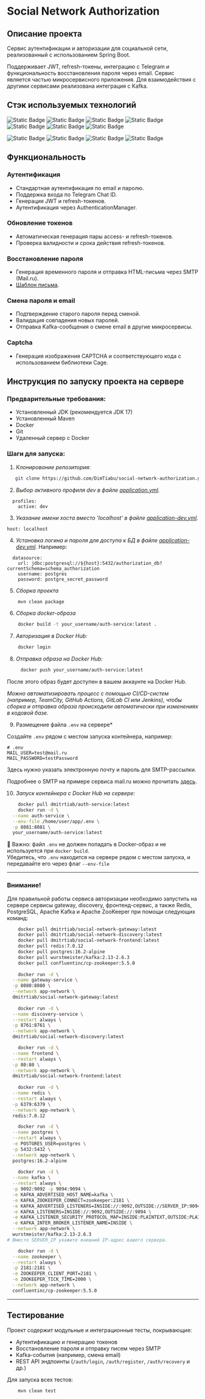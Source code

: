 # Social Network Authorization

## Описание проекта
Сервис аутентификации и авторизации для социальной сети, 
реализованный с использованием Spring Boot. 

Поддерживает JWT, refresh-токены, интеграцию с Telegram 
и функциональность восстановления пароля через email.
Сервис является частью микросервисного приложения. 
Для взаимодействия с другими сервисами реализована интеграция с Kafka. 

## Стэк используемых технологий
![Static Badge](https://img.shields.io/badge/Java-17-blue)
![Static Badge](https://img.shields.io/badge/Spring_Boot-3-green)
![Static Badge](https://img.shields.io/badge/Spring_Security-grey)
![Static Badge](https://img.shields.io/badge/JWT_(JJWT)-grey)
![Static Badge](https://img.shields.io/badge/Kafka-grey)
![Static Badge](https://img.shields.io/badge/Redis-grey)
![Static Badge](https://img.shields.io/badge/PostgreSQL-grey)

![Static Badge](https://img.shields.io/badge/SMTP-grey)
![Static Badge](https://img.shields.io/badge/Eureka_Client-grey)
![Static Badge](https://img.shields.io/badge/Liquibase-grey)
![Static Badge](https://img.shields.io/badge/Captcha-Cage_library-grey)

## Функциональность
### Аутентификация

- Стандартная аутентификация по email и паролю.
- Поддержка входа по Telegram Chat ID.
- Генерация JWT и refresh-токенов.
- Аутентификация через AuthenticationManager.

### Обновление токенов

- Автоматическая генерация пары access- и refresh-токенов.
- Проверка валидности и срока действия refresh-токенов.

### Восстановление пароля
- Генерация временного пароля и отправка HTML-письма через SMTP (Mail.ru).
- [Шаблон письма](src/main/resources/templates/recovery_email.html).

### Смена пароля и email
- Подтверждение старого пароля перед сменой.
- Валидация совпадения новых паролей.
- Отправка Kafka-сообщения о смене email в другие микросервисы.

### Captcha
- Генерация изображения CAPTCHA и соответствующего кода с использованием библиотеки Cage.

## Инструкция по запуску проекта на сервере

### Предварительные требования:

- Установленный JDK (рекомендуется JDK 17)
- Установленный Maven
- Docker
- Git
- Удаленный сервер c Docker

### Шаги для запуска:

1. *Клонирование репозитория:*


```sh
   git clone https://github.com/DimTiabu/social-network-authorization.git
```

2. *Выбор активного профиля dev в файле [application.yml](src/main/resources/application.yml).*

```
  profiles:
    active: dev
```

3. *Указание имени хоста вместо 'localhost' в файле [application-dev.yml](src/main/resources/application-dev.yml).* 
```
host: localhost
```
4. *Установка логина и пароля для доступа к БД в файле [application-dev.yml](src/main/resources/application-dev.yml).* Например:
```
  datasource:
    url: jdbc:postgresql://${host}:5432/authorization_db?currentSchema=schema_authorization
    username: postgres
    password: postgre_secret_password
```

5. *Сборка проекта*

```sh
    mvn clean package
```

6. *Сборка docker-образа*

```sh
    docker build -t your_username/auth-service:latest .
```
7. *Авторизация в Docker Hub:*

```sh
    docker login
```

8. *Отправка образа на Docker Hub:*

```sh
     docker push your_username/auth-service:latest
```
После этого образ будет доступен в вашем аккаунте на Docker Hub.

*Можно автоматизировать процесс с помощью CI/CD-систем 
(например, TeamCity, GitHub Actions, GitLab CI или Jenkins), 
чтобы сборка и отправка образа происходили автоматически 
при изменениях в кодовой базе.*

9. Размещение файла `.env` на сервере*

Создайте `.env` рядом с местом запуска контейнера, например:

```
# .env
MAIL_USER=test@mail.ru
MAIL_PASSWORD=testPassword
```
Здесь нужно указать электронную почту и пароль для SMTP-рассылки.

Подробнее о SMTP на примере сервиса mail.ru можно прочитать [здесь](https://help.mail.ru/mail/mailer/password/#create:~:text=%D0%B8%D0%BB%D0%B8%20%D0%B4%D1%80%D1%83%D0%B3%D0%BE%D0%B9%20%D0%BA%D0%BB%D0%B8%D0%B5%D0%BD%D1%82.-,%D0%9A%D0%B0%D0%BA%20%D1%81%D0%BE%D0%B7%D0%B4%D0%B0%D1%82%D1%8C%20%D0%BF%D0%B0%D1%80%D0%BE%D0%BB%D1%8C%20%D0%B4%D0%BB%D1%8F%20%D0%B2%D0%BD%D0%B5%D1%88%D0%BD%D0%B5%D0%B3%D0%BE%20%D0%BF%D1%80%D0%B8%D0%BB%D0%BE%D0%B6%D0%B5%D0%BD%D0%B8%D1%8F,-%D0%9F%D0%B0%D1%80%D0%BE%D0%BB%D1%8C%20%D0%B4%D0%BB%D1%8F%20%D0%B2%D0%BD%D0%B5%D1%88%D0%BD%D0%B5%D0%B3%D0%BE).


10. *Запуск контейнера с Docker Hub на сервере:*
```sh
    docker pull dmitrtiab/auth-service:latest
    docker run -d \
  --name auth-service \
  --env-file /home/user/app/.env \
  -p 8081:8081 \
  your_username/auth-service:latest
```
📌 Важно: файл `.env` не должен попадать в Docker-образ 
и не используется при `docker build`.  
Убедитесь, что `.env` находится на сервере рядом с местом запуска, 
и передавайте его через флаг `--env-file`

---
### Внимание!

Для правильной работы сервиса авторизации необходимо запустить на сервере
сервисы gateway, discovery, фронтенд-сервис, а также Redis, PostgreSQL,
Apache Kafka и Apache ZooKeeper при помощи следующих команд:
```sh
    docker pull dmitrtiab/social-network-gateway:latest
    docker pull dmitrtiab/social-network-discovery:latest
    docker pull dmitrtiab/social-network-frontend:latest
    docker pull redis:7.0.12
    docker pull postgres:16.2-alpine
    docker pull wurstmeister/kafka:2.13-2.6.3
    docker pull confluentinc/cp-zookeeper:5.5.0
    
    docker run -d \
  --name gateway-service \
  -p 8080:8080 \
  --network app-network \
  dmitrtiab/social-network-gateway:latest
  
    docker run -d \
  --name discovery-service \
  --restart always \
  -p 8761:8761 \
  --network app-network \
  dmitrtiab/social-network-discovery:latest

    docker run -d \
  --name frontend \
  --restart always \
  -p 80:80 \
  --network app-network \
  dmitrtiab/social-network-frontend:latest
   
    docker run -d \
  --name redis \
  --restart always \
  -p 6379:6379 \
  --network app-network \
  redis:7.0.12

    docker run -d \
  --name postgres \
  --restart always \
  -e POSTGRES_USER=postgres \
  -p 5432:5432 \
  --network app-network \
  postgres:16.2-alpine
  
    docker run -d \
  --name kafka \
  --restart always \
  -p 9092:9092 -p 9094:9094 \
  -e KAFKA_ADVERTISED_HOST_NAME=kafka \
  -e KAFKA_ZOOKEEPER_CONNECT=zookeeper:2181 \
  -e KAFKA_ADVERTISED_LISTENERS=INSIDE://:9092,OUTSIDE://SERVER_IP:9094 \
  -e KAFKA_LISTENERS=INSIDE://:9092,OUTSIDE://:9094 \
  -e KAFKA_LISTENER_SECURITY_PROTOCOL_MAP=INSIDE:PLAINTEXT,OUTSIDE:PLAINTEXT \
  -e KAFKA_INTER_BROKER_LISTENER_NAME=INSIDE \
  --network app-network \
  wurstmeister/kafka:2.13-2.6.3
# Вместо SERVER_IP укажите внешний IP-адрес вашего сервера.

    docker run -d \
  --name zookeeper \
  --restart always \
  -p 2181:2181 \
  -e ZOOKEEPER_CLIENT_PORT=2181 \
  -e ZOOKEEPER_TICK_TIME=2000 \
  --network app-network \
  confluentinc/cp-zookeeper:5.5.0

```
---
## Тестирование

Проект содержит модульные и интеграционные тесты, покрывающие:

- Аутентификацию и генерацию токенов
- Восстановление пароля и отправку писем через SMTP
- Kafka-события (например, смена email)
- REST API эндпоинты (`/auth/login`, `/auth/register`, `/auth/recovery` и др.)

Для запуска всех тестов:
```sh
    mvn clean test
```